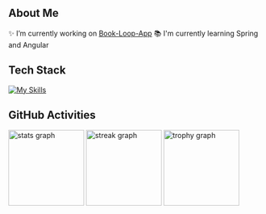 ## About Me

✨ I’m currently working on [Book-Loop-App](https://github.com/rahuldabgotra/book-loop-app)
📚 I'm currently learning Spring and Angular


## Tech Stack

[![My Skills](https://skillicons.dev/icons?i=java,spring,js,ts,react,angular,nodejs,py,flask,html,css,bootstrap,tailwind,git,github,md,figma,postgres,mysql,sqlite,mongodb,redis,rabbitmq,kafka,postman,selenium,docker,kubernetes,grafana,prometheus,azure,aws,gcp,githubactions,linux,bash,idea,androidstudio&perline=17)](https://skillicons.dev)

## GitHub Activities

<div align="left">
  <img src="https://github-readme-stats.vercel.app/api?username=rahuldabgotra&hide_title=false&hide_rank=false&show_icons=true&include_all_commits=true&count_private=true&disable_animations=false&theme=gotham&locale=en&hide_border=true&order=1&custom_title=Stats" height="150" alt="stats graph"  />
  <img src="https://streak-stats.demolab.com?user=rahuldabgotra&locale=en&mode=daily&theme=gotham&hide_border=true&border_radius=5&date_format=j%20M%5B%20Y%5D&order=3" height="150" alt="streak graph"  />
  <img src="https://github-profile-trophy.vercel.app?username=rahuldabgotra&theme=darkhub&column=-1&row=1&margin-w=8&margin-h=8&no-bg=true&no-frame=true&order=4" height="150" alt="trophy graph"  />
</div>
